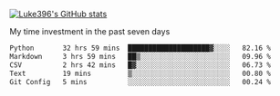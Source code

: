 [![Luke396's GitHub stats](https://github-readme-stats.vercel.app/api?username=luke396&show_icons=true&theme=synthwave&hide=stars)](https://github.com/anuraghazra/github-readme-stats)

My time investment in the past seven days

<!--START_SECTION:waka-->

```txt
Python       32 hrs 59 mins  ████████████████████▓░░░░   82.16 %
Markdown     3 hrs 59 mins   ██▒░░░░░░░░░░░░░░░░░░░░░░   09.96 %
CSV          2 hrs 42 mins   █▓░░░░░░░░░░░░░░░░░░░░░░░   06.73 %
Text         19 mins         ▒░░░░░░░░░░░░░░░░░░░░░░░░   00.80 %
Git Config   5 mins          ░░░░░░░░░░░░░░░░░░░░░░░░░   00.24 %
```

<!--END_SECTION:waka-->

<!--
**luke396/luke396** is a ✨ _special_ ✨ repository because its `README.md` (this file) appears on your GitHub profile.

Here are some ideas to get you started:

- 🔭 I’m currently working on ...
- 🌱 I’m currently learning ...
- 👯 I’m looking to collaborate on ...
- 🤔 I’m looking for help with ...
- 💬 Ask me about ...
- 📫 How to reach me: ...
- 😄 Pronouns: ...
- ⚡ Fun fact: ...
-->

